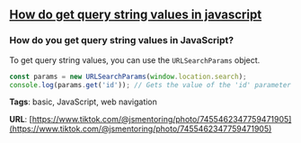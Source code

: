 ## [How do get query string values in javascript](#how-do-get-query-string-values-in-javascript)

### How do you get query string values in JavaScript?

To get query string values, you can use the `URLSearchParams` object.

```javascript
const params = new URLSearchParams(window.location.search);
console.log(params.get('id')); // Gets the value of the 'id' parameter
```

**Tags**: basic, JavaScript, web navigation

**URL**: [https://www.tiktok.com/@jsmentoring/photo/7455462347759471905](https://www.tiktok.com/@jsmentoring/photo/7455462347759471905)
